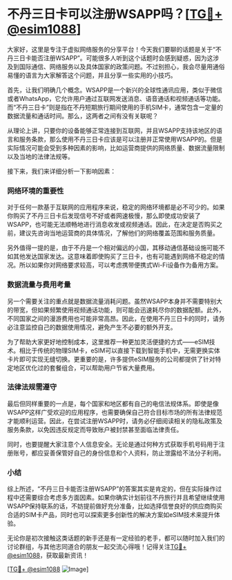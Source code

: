 # 不丹三日卡可以注册WSAPP吗？[[TG💪+ @esim1088](https://t.me/s/esim1088)]

大家好，这里是专注于虚拟网络服务的分享平台！今天我们要聊的话题是关于“不丹三日卡能否注册WSAPP”。可能很多人听到这个话题时会感到疑惑，因为这涉及到国际通信、网络服务以及具体国家的政策问题。不过别担心，我会尽量用通俗易懂的语言为大家解答这个问题，并且分享一些实用的小技巧。

首先，让我们明确几个概念。WSAPP是一个新兴的全球性通讯应用，类似于微信或者WhatsApp，它允许用户通过互联网发送消息、语音通话和视频通话等功能。而“不丹三日卡”则是指在不丹短期旅行期间使用的手机SIM卡，通常包含一定量的数据流量和通话时间。那么，这两者之间有没有关联呢？

从理论上讲，只要你的设备能够正常连接到互联网，并且WSAPP支持该地区的语言和服务条款，那么使用不丹三日卡应该是可以注册并正常使用WSAPP的。但是实际情况可能会受到多种因素的影响，比如运营商提供的网络质量、数据流量限制以及当地的法律法规等。

接下来，我们来详细分析一下影响因素：

### 网络环境的重要性

对于任何一款基于互联网的应用程序来说，稳定的网络环境都是必不可少的。如果你购买了不丹三日卡后发现信号不好或者网速极慢，那么即使成功安装了WSAPP，也可能无法顺畅地进行消息收发或视频通话。因此，在决定是否购买之前，建议先咨询当地运营商的具体情况，了解他们的网络覆盖范围和服务质量。

另外值得一提的是，由于不丹是一个相对偏远的小国，其移动通信基础设施可能不如其他发达国家发达。这意味着即使购买了三日卡，也有可能遇到网络不稳定的情况。所以如果你对网络要求较高，可以考虑携带便携式Wi-Fi设备作为备用方案。

### 数据流量与费用考量

另一个需要关注的重点就是数据流量消耗问题。虽然WSAPP本身并不需要特别大的带宽，但如果频繁使用视频通话功能，则可能会迅速耗尽你的数据配额。此外，不同国家之间的漫游费用也可能非常高昂。因此，在使用不丹三日卡的同时，请务必注意监控自己的数据使用情况，避免产生不必要的额外开支。

为了帮助大家更好地控制成本，这里推荐一种更加灵活便捷的方式——eSIM技术。相比于传统的物理SIM卡，eSIM可以直接下载到智能手机中，无需更换实体卡片即可实现无缝切换。更重要的是，许多提供eSIM服务的公司都提供了针对特定地区优化过的套餐组合，可以帮助用户节省大量费用。

### 法律法规需遵守

最后但同样重要的一点是，每个国家和地区都有自己的电信法规体系。即使是像WSAPP这样广受欢迎的应用程序，也需要确保自己符合目标市场的所有法律规范才能顺利运营。因此，在尝试注册WSAPP时，请务必仔细阅读相关的隐私政策及服务条款，以免因违反规定而导致账户被封禁甚至面临法律责任。

同时，也要提醒大家注意个人信息安全。无论是通过何种方式获取手机号码用于注册账号，都应妥善保管好自己的身份信息和个人资料，防止泄露给不法分子利用。

### 小结

综上所述，“不丹三日卡能否注册WSAPP”的答案其实是肯定的，但在实际操作过程中还需要综合考虑多方面因素。如果你确实计划前往不丹旅行并且希望继续使用WSAPP保持联系的话，不妨提前做好充分准备，比如选择信誉良好的供应商购买合适的SIM卡产品，同时也可以探索更多创新性的解决方案如eSIM技术来提升体验。

无论你是初次接触这类话题的新手还是有一定经验的老手，都可以随时加入我们的讨论群组，与其他志同道合的朋友一起交流心得哦！记得关注[TG💪+ @esim1088](https://t.me/s/esim1088)，获取最新资讯！

[[TG💪+ @esim1088](https://t.me/s/esim1088) ![Image](https://i.postimg.cc/4NQfJmqS/Snipaste-2025-05-13-00-14-12.png)]